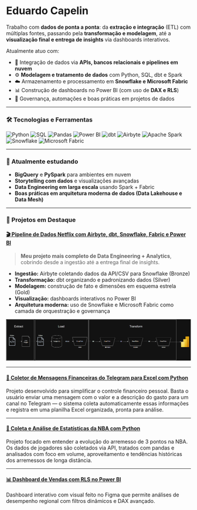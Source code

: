 # Eduardo Capelin

Trabalho com **dados de ponta a ponta**: da **extração e integração** (ETL) com múltiplas fontes, passando pela **transformação e modelagem**, até a **visualização final e entrega de insights** via dashboards interativos.

Atualmente atuo com:
- 🔄 Integração de dados via **APIs, bancos relacionais e pipelines em nuvem**
- ⚙️ **Modelagem e tratamento de dados** com Python, SQL, dbt e Spark
- ☁️ Armazenamento e processamento em **Snowflake e Microsoft Fabric**
- 📊 Construção de dashboards no Power BI (com uso de **DAX e RLS**)
- 🧩 Governança, automações e boas práticas em projetos de dados

---

### 🛠️ Tecnologias e Ferramentas

![Python](https://img.shields.io/badge/Python-3776AB?style=for-the-badge&logo=python&logoColor=white)
![SQL](https://img.shields.io/badge/SQL-005C84?style=for-the-badge&logo=postgresql&logoColor=white)
![Pandas](https://img.shields.io/badge/Pandas-150458?style=for-the-badge&logo=pandas&logoColor=white)
![Power BI](https://img.shields.io/badge/Power%20BI-F2C811?style=for-the-badge&logo=powerbi&logoColor=black)
![dbt](https://img.shields.io/badge/dbt-FF694B?style=for-the-badge&logo=dbt&logoColor=white)
![Airbyte](https://img.shields.io/badge/Airbyte-615EFF?style=for-the-badge&logo=airbyte&logoColor=white)
![Apache Spark](https://img.shields.io/badge/Apache%20Spark-E25A1C?style=for-the-badge&logo=apachespark&logoColor=white)
![Snowflake](https://img.shields.io/badge/Snowflake-29B5E8?style=for-the-badge&logo=snowflake&logoColor=white)
![Microsoft Fabric](https://img.shields.io/badge/Microsoft%20Fabric-5C2D91?style=for-the-badge&logo=microsoft&logoColor=white)

---

### 🚀 Atualmente estudando

- **BigQuery** e **PySpark** para ambientes em nuvem  
- **Storytelling com dados** e visualizações avançadas  
- **Data Engineering em larga escala** usando Spark + Fabric  
- **Boas práticas em arquitetura moderna de dados (Data Lakehouse e Data Mesh)**  

---

### 📌 Projetos em Destaque

#### [🎬 Pipeline de Dados Netflix com Airbyte, dbt, Snowflake, Fabric e Power BI](https://github.com/eduardocapelin/projeto_netflix)

> **Meu projeto mais completo de Data Engineering + Analytics**, cobrindo desde a ingestão até a entrega final de insights.

- **Ingestão:** Airbyte coletando dados da API/CSV para Snowflake (Bronze)  
- **Transformação:** dbt organizando e padronizando dados (Silver)  
- **Modelagem:** construção de fato e dimensões em esquema estrela (Gold)  
- **Visualização:** dashboards interativos no Power BI  
- **Arquitetura moderna:** uso de Snowflake e Microsoft Fabric como camada de orquestração e governança  

![Arquitetura do Projeto](https://github.com/eduardocapelin/projeto_netflix/blob/342bcb57cd9253e47b8e681a50a858c68dcb7941/docs/arquitetura.png)

---

#### [💸 Coletor de Mensagens Financeiras do Telegram para Excel com Python](https://github.com/eduardocapelin/projeto_financeiro)

Projeto desenvolvido para simplificar o controle financeiro pessoal.
Basta o usuário enviar uma mensagem com o valor e a descrição do gasto para um canal no Telegram — o sistema coleta automaticamente essas informações e registra em uma planilha Excel organizada, pronta para análise.

---

#### [🏀 Coleta e Análise de Estatísticas da NBA com Python](https://github.com/eduardocapelin/projeto-NBA)

Projeto focado em entender a evolução do arremesso de 3 pontos na NBA.  
Os dados de jogadores são coletados via API, tratados com pandas e analisados com foco em volume, aproveitamento e tendências históricas dos arremessos de longa distância.

---

#### [📊 Dashboard de Vendas com RLS no Power BI](https://github.com/eduardocapelin/projeto-rolamentos)

Dashboard interativo com visual feito no Figma que permite análises de desempenho regional com filtros dinâmicos e DAX avançado.
